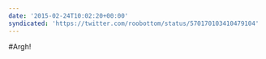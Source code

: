 ```yaml
---
date: '2015-02-24T10:02:20+00:00'
syndicated: 'https://twitter.com/roobottom/status/570170103410479104'
---
```

#Argh!
